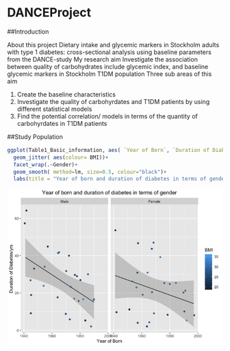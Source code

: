 # DANCEProject
##Introduction

About this project
Dietary intake and glycemic markers in Stockholm adults with type 1 diabetes: cross-sectional analysis using baseline parameters from the DANCE-study
My research aim
Investigate the association between quality of carbohydrates include glycemic index, and baseline glycemic markers in Stockholm T1DM population
Three sub areas of this aim
1. Create the baseline characteristics
2. Investigate the quality of carbohyrdates and T1DM patients by using different statistical models
3. Find the potential correlation/ models in terms of the quantity of carbohyrdates in T1DM patients

##Study Population
```R
ggplot(Table1_Basic_information, aes( `Year of Born`, `Duration of Diabetes/yrs`))+
  geom_jitter( aes(colour= BMI))+
  facet_wrap(.~Gender)+
  geom_smooth( method=lm, size=0.5, colour="black")+
  labs(title = "Year of born and duration of diabetes in terms of gender")
```


![](Image/yearandduration.jpeg)
